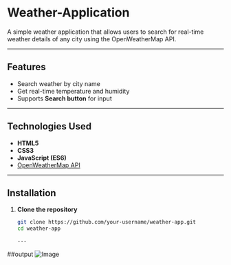 # Weather-Application

A simple weather application that allows users to search for real-time weather details of any city using the OpenWeatherMap API.

---

## Features

-  Search weather by city name  
- Get real-time temperature and humidity  
- Supports **Search button** for input  

---

##  Technologies Used

- **HTML5**  
- **CSS3**  
- **JavaScript (ES6)**  
- [OpenWeatherMap API](https://openweathermap.org/api)

---

## Installation

1. **Clone the repository**  
   ```bash
   git clone https://github.com/your-username/weather-app.git
   cd weather-app

   ---
##output ![Image](https://github.com/user-attachments/assets/5efa795d-4fad-426a-a9b0-43d08fbe9095)

